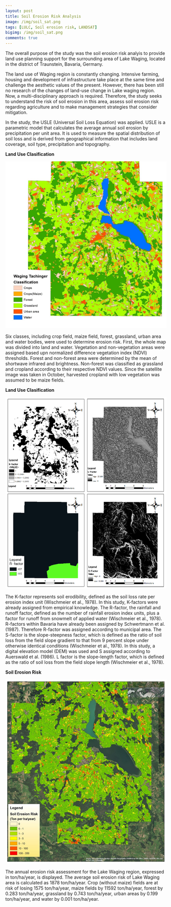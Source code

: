 ```yaml
---
layout: post
title: Soil Erosion Risk Analysis
image: /img/soil_sat.png
tags: [LULC, Soil erosion risk, LANDSAT]
bigimg: /img/soil_sat.png
comments: true
---
```

The overall purpose of the study was the soil erosion risk analyis to provide land use planning support for the surrounding area of Lake Waging, located in the district of Traunstein, Bavaria, Germany.

The land use of Waging region is constantly changing. Intensive farming, housing and development of infrastructure take place at the same time and challenge the aesthetic values of the present. However, there has been still no research of the changes of land-use change in Lake waging region. Now, a multi-disciplinary approach is required.
Therefore, the study seeks to understand the risk of soil erosion in this area, assess soil erosion risk regarding agriculture and to make management strategies that consider mitigation.

In the study, the USLE (Universal Soil Loss Equation) was applied. USLE is a parametric model that calculates the average annual soil erosion by precipitation per unit area. It is used to measure the spatial distribution of soil loss and is derived from geographical information that includes land coverage, soil type, precipitation and topography.


**Land Use Clasification**

![soil](/img/soil_landuse.jpg)

Six classes, including crop field, maize field, forest, grassland, urban area and water bodies, were used to determine erosion risk. First, the whole map was divided into land and water. Vegetation and non-vegetation areas were assigned based upn normalized difference vegetation index (NDVI) thresholds. Forest and non-forest area were determined by the mean of shortwave infrared and brightness. Non-forest was classified as grassland and cropland according to their respective NDVI values. Since the satellite image was taken in October, harvested cropland with low vegetation was assumed to be maize fields.

**Land Use Clasification**

![soil_universe](/img/soil_universal.png)

The K-factor represents soil erodibility, defined as the soil loss rate per erosion index unit (Wischmeier et al., 1978). In this study, K-factors were already assigned from empirical knowledge.
The R-factor, the rainfall and runoff factor, defined as the number of rainfall erosion index units, plus a factor for runoff from snowmelt of applied water (Wischmeier et al., 1978). R-factors within Bavaria have already been assigned by Schwertmann et al. (1987). Therefore R-factor was assigned according to municipal area.
The S-factor is the slope-steepness factor, which is defined as the ratio of soil loss from the field slope gradient to that from 9 percent slope under otherwise identical conditions (Wischmeier et al., 1978). In this study, a digital elevation model (DEM) was used and S assigned according to Auerswald et al. (1986).
L factor is the slope-length factor, which is defined as the ratio of soil loss from the field slope length (Wischmeier et al., 1978).


**Soil Erosion Risk**

![soil_erosion](/img/soil_risk.jpg)

The annual erosion risk assessment for the Lake Waging region, expressed in ton/ha/year, is displayed. The average soil erosion risk of Lake Waging area is calculated as 1878 ton/ha/year. Crop (without maize) fields are at risk of losing 1575 ton/ha/year, maize fields by 11592 ton/ha/year, forest by 0.283 ton/ha/year, grassland by 0.743 ton/ha/year, urban areas by 0.199 ton/ha/year, and water by 0.001 ton/ha/year.
